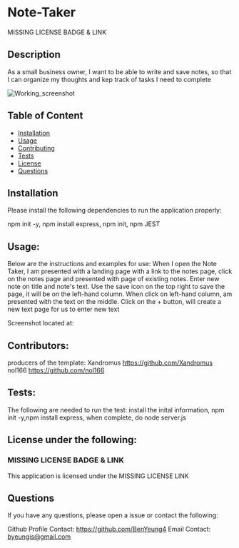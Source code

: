 # Note-Taker

MISSING LICENSE BADGE & LINK

## Description

As a small business owner, I want to be able to write and save notes, so that I can organize my thoughts and kep track of tasks I need to complete

![Working_screenshot](https://user-images.githubusercontent.com/52897163/176957867-49b80cad-50e6-4716-98dc-01a448cc4d95.JPG)

## Table of Content

- [Installation](#Installation)
- [Usage](#Usage)
- [Contributing](#Contributing)
- [Tests](#Tests)
- [License](#License)
- [Questions](#Questions)

## Installation

Please install the following dependencies to run the application properly:

npm init -y,
npm install express,
npm init,
npm JEST

## Usage:

Below are the instructions and examples for use:
When I open the Note Taker, I am presented with a landing page with a link to the notes page, click on the notes page and presented with page of existing notes. Enter new note on title and note's text. Use the save icon on the top right to save the page, it will be on the left-hand column. When click on left-hand column, am presented with the text on the middle. Click on the + button, will create a new text page for us to enter new text

Screenshot located at:

## Contributors:

producers of the template:
Xandromus https://github.com/Xandromus
nol166 https://github.com/nol166

## Tests:

The following are needed to run the test:
install the inital information, npm init -y,npm install express, when complete, do node server.js

## License under the following:

### MISSING LICENSE BADGE & LINK

This application is licensed under the MISSING LICENSE LINK

## Questions

If you have any questions, please open a issue or contact the following:

Github Profile Contact: https://github.com/BenYeung4
Email Contact: byeungis@gmail.com
